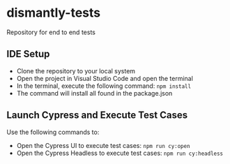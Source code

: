 # dismantly-tests
Repository for end to end tests

## IDE Setup

- Clone the repository to your local system
- Open the project in Visual Studio Code and open the terminal
- In the terminal, execute the following command: ```npm install```
- The command will install all found in the package.json

## Launch Cypress and Execute Test Cases

Use the following commands to:
- Open the Cypress UI to execute test cases: `npm run cy:open`
- Open the Cypress Headless to execute test cases: `npm run cy:headless`